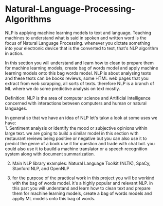 # Natural-Language-Processing-Algorithms
NLP is applying machine learning models to text and language.  Teaching machines to understand what is said in spoken and written word is the focus of Natural Language Processing. whenever  you dictate something into your electronic device that is the converted to text, that's NLP algorithm in action.

In this section you will understand and learn how to clean to prepare them for machine learning models, create bag of words model and apply machine learning models onto this bag words model. NLP is about analysing texts and these texts can be books reviews, some HTML web pages that you extract from web scrapping, all sorts of texts. therefore NLP is a branch of ML where we do some predictive analysis on text mostly. 

Definition: NLP is the area of computer science and Artificial Intelligence concerned with interactions between computers and human or natural languages.

In general so that we have an idea of NLP let's takw a look at some uses we have:  
       1. Sentiment analysis or identify the mood or subjective opinions within large text. we are going to build a similar model in this            section with restaurant reviews being positive or negative but you can also use it to predict the genre of a book use it for              question and trade with chat bot. you could also use it to buuild a machine translator or a speech recognition system along      with          document summarization.

   2. Main NLP library examples:
       Natural Language Toolkit (NLTK),
       SpaCy,
       Stanford NLP, and 
       OpenNLP
       
   3. for the purpose of the practical work in this project you will be workind with the bag of words model. it's a highly popular and 
      relevant NLP. in this part you will understand and learn how to clean text and prepare them for machine learning models, create a 
      bag of words models and applly ML models onto this bag of words.

